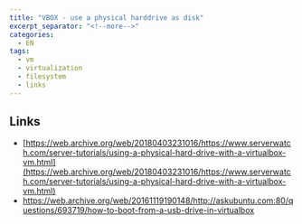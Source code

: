 ```yaml
---
title: "VBOX - use a physical harddrive as disk"
excerpt_separator: "<!--more-->"
categories:
  - EN
tags:
  - vm
  - virtualization
  - filesystem
  - links
---
```



## Links

* [https://web.archive.org/web/20180403231016/https://www.serverwatch.com/server-tutorials/using-a-physical-hard-drive-with-a-virtualbox-vm.html](https://web.archive.org/web/20180403231016/https://www.serverwatch.com/server-tutorials/using-a-physical-hard-drive-with-a-virtualbox-vm.html)
* https://web.archive.org/web/20161119190148/http://askubuntu.com:80/questions/693719/how-to-boot-from-a-usb-drive-in-virtualbox



